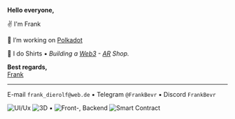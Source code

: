 **Hello everyone,**

 ✌️ I'm Frank 

🔭 I’m working on [Polkadot](https://polkadot.network/)

:shirt: I do Shirts ▪️  *Building a [Web3](https://en.wikipedia.org/wiki/Web3) - [AR](https://en.wikipedia.org/wiki/WebAR) Shop.*

**Best regards,**  
[Frank](https://en.wikipedia.org/wiki/KISS_principle)

---
E-mail `frank_dierolf@web.de` ▪️ Telegram `@FrankBevr` ▪️  Discord `FrankBevr`

![UI/Ux](https://img.shields.io/badge/-Figma-000?&logo=Figma) 
![3D](https://img.shields.io/badge/-Blender-000?&logo=Blender) ▪️ 
![Front-, Backend](https://img.shields.io/badge/-TypeScript-000?&logo=TypeScript&style=flat-square)
![Smart Contract](https://img.shields.io/badge/-Rust-000?&logo=Rust&style=flat-square)
